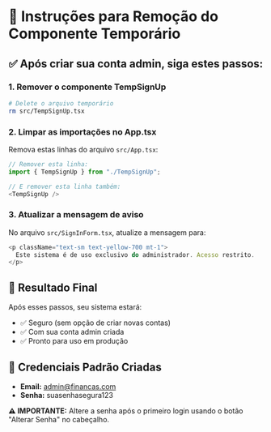 # 🔧 Instruções para Remoção do Componente Temporário

## ✅ Após criar sua conta admin, siga estes passos:

### 1. **Remover o componente TempSignUp**
```bash
# Delete o arquivo temporário
rm src/TempSignUp.tsx
```

### 2. **Limpar as importações no App.tsx**
Remova estas linhas do arquivo `src/App.tsx`:
```typescript
// Remover esta linha:
import { TempSignUp } from "./TempSignUp";

// E remover esta linha também:
<TempSignUp />
```

### 3. **Atualizar a mensagem de aviso**
No arquivo `src/SignInForm.tsx`, atualize a mensagem para:
```typescript
<p className="text-sm text-yellow-700 mt-1">
  Este sistema é de uso exclusivo do administrador. Acesso restrito.
</p>
```

## 🎯 Resultado Final
Após esses passos, seu sistema estará:
- ✅ Seguro (sem opção de criar novas contas)
- ✅ Com sua conta admin criada
- ✅ Pronto para uso em produção

## 📝 Credenciais Padrão Criadas
- **Email:** admin@financas.com
- **Senha:** suasenhasegura123

**⚠️ IMPORTANTE:** Altere a senha após o primeiro login usando o botão "Alterar Senha" no cabeçalho.
